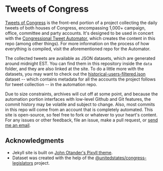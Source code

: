 # Tweets of Congress

[Tweets of Congress](http://alexlitel.github.io/congresstweets) is the front-end portion of a project collecting the daily tweets of both houses of Congress, encompassing 1,000+ campaign, office, committee and party accounts. It's designed to be used in concert with the [Congressional Tweet Automator](https://github.com/alexlitel/congresstweets-automator), which creates the content in this repo (among other things). For more information on the process of how everything is compiled, visit the aforementioned repo for the Automator.

The collected tweets are available as JSON datasets, which are generated around midnight EST. You can find them in this repository inside the `data` folder, and they are also linked at the site. To do a little more with the datasets, you may want to check out the [historical-users-filtered.json](https://github.com/alexlitel/congresstweets-automator/blob/master/data/historical-users-filtered.json) dataset -- which contains metadata for all the accounts the project follows for tweet collection -- in the automation repo.

Due to size constraints, archives will cut off at some point, and because the automation portion interfaces with low-level Github and Git features, the commit history may be volatile and subject to change. Also, most commits in this repo will come from an account that is completely automated. This site is open-source, so feel free to fork or whatever to your heart's content. For any issues or other feedback, file an issue, make a pull request, or [send me an email](mailto:alexlitelATgmailDOTcom).


## Acknowledgments

* Jekyll site is built on [John Otander's Pixyll theme](https://github.com/johnotander/pixyll).
* Dataset was created with the help of the [@unitedstates/congress-legislators](https://github.com/unitedstates/congress-legislators) project.
